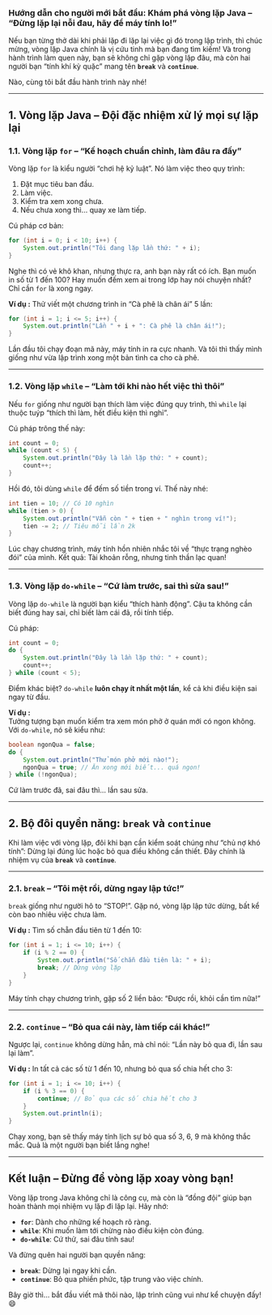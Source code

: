 ### **Hướng dẫn cho người mới bắt đầu: Khám phá vòng lặp Java – “Đừng lặp lại nỗi đau, hãy để máy tính lo!”**

Nếu bạn từng thở dài khi phải lặp đi lặp lại việc gì đó trong lập trình, thì chúc mừng, vòng lặp Java chính là vị cứu tinh mà bạn đang tìm kiếm! Và trong hành trình làm quen này, bạn sẽ không chỉ gặp vòng lặp đâu, mà còn hai người bạn “tính khí kỳ quặc” mang tên **`break`** và **`continue`**.

Nào, cùng tôi bắt đầu hành trình này nhé!

---

## **1. Vòng lặp Java – Đội đặc nhiệm xử lý mọi sự lặp lại**

### **1.1. Vòng lặp `for` – “Kế hoạch chuẩn chỉnh, làm đâu ra đấy”**
Vòng lặp `for` là kiểu người “chơi hệ kỷ luật”. Nó làm việc theo quy trình:
1. Đặt mục tiêu ban đầu.
2. Làm việc.
3. Kiểm tra xem xong chưa.
4. Nếu chưa xong thì… quay xe làm tiếp.

Cú pháp cơ bản:
```java
for (int i = 0; i < 10; i++) {
    System.out.println("Tôi đang lặp lần thứ: " + i);
}
```
Nghe thì có vẻ khô khan, nhưng thực ra, anh bạn này rất có ích. Bạn muốn in số từ 1 đến 100? Hay muốn đếm xem ai trong lớp hay nói chuyện nhất? Chỉ cần `for` là xong ngay.

**Ví dụ :** Thử viết một chương trình in “Cà phê là chân ái” 5 lần:
```java
for (int i = 1; i <= 5; i++) {
    System.out.println("Lần " + i + ": Cà phê là chân ái!");
}
```
Lần đầu tôi chạy đoạn mã này, máy tính in ra cực nhanh. Và tôi thì thấy mình giống như vừa lập trình xong một bản tình ca cho cà phê.

---

### **1.2. Vòng lặp `while` – “Làm tới khi nào hết việc thì thôi”**
Nếu `for` giống như người bạn thích làm việc đúng quy trình, thì `while` lại thuộc tuýp “thích thì làm, hết điều kiện thì nghỉ”.

Cú pháp trông thế này:
```java
int count = 0;
while (count < 5) {
    System.out.println("Đây là lần lặp thứ: " + count);
    count++;
}
```
Hồi đó, tôi dùng `while` để đếm số tiền trong ví. Thế này nhé:
```java
int tien = 10; // Có 10 nghìn
while (tien > 0) {
    System.out.println("Vẫn còn " + tien + " nghìn trong ví!");
    tien -= 2; // Tiêu mỗi lần 2k
}
```
Lúc chạy chương trình, máy tính hồn nhiên nhắc tôi về “thực trạng nghèo đói” của mình. Kết quả: Tài khoản rỗng, nhưng tinh thần lạc quan!

---

### **1.3. Vòng lặp `do-while` – “Cứ làm trước, sai thì sửa sau!”**
Vòng lặp `do-while` là người bạn kiểu “thích hành động”. Cậu ta không cần biết đúng hay sai, chỉ biết làm cái đã, rồi tính tiếp.

Cú pháp:
```java
int count = 0;
do {
    System.out.println("Đây là lần lặp thứ: " + count);
    count++;
} while (count < 5);
```
Điểm khác biệt? `do-while` **luôn chạy ít nhất một lần**, kể cả khi điều kiện sai ngay từ đầu.

**Ví dụ :**  
Tưởng tượng bạn muốn kiểm tra xem món phở ở quán mới có ngon không. Với `do-while`, nó sẽ kiểu như:
```java
boolean ngonQua = false;
do {
    System.out.println("Thử món phở mới nào!");
    ngonQua = true; // Ăn xong mới biết... quá ngon!
} while (!ngonQua);
```
Cứ làm trước đã, sai đâu thì… lần sau sửa.

---

## **2. Bộ đôi quyền năng: `break` và `continue`**

Khi làm việc với vòng lặp, đôi khi bạn cần kiểm soát chúng như “chủ nợ khó tính”: Dừng lại đúng lúc hoặc bỏ qua điều không cần thiết. Đây chính là nhiệm vụ của **`break`** và **`continue`**.

---

### **2.1. `break` – “Tôi mệt rồi, dừng ngay lập tức!”**
`break` giống như người hô to “STOP!”. Gặp nó, vòng lặp lập tức dừng, bất kể còn bao nhiêu việc chưa làm.

**Ví dụ :** Tìm số chẵn đầu tiên từ 1 đến 10:
```java
for (int i = 1; i <= 10; i++) {
    if (i % 2 == 0) {
        System.out.println("Số chẵn đầu tiên là: " + i);
        break; // Dừng vòng lặp
    }
}
```
Máy tính chạy chương trình, gặp số 2 liền bảo: “Được rồi, khỏi cần tìm nữa!”

---

### **2.2. `continue` – “Bỏ qua cái này, làm tiếp cái khác!”**
Ngược lại, `continue` không dừng hẳn, mà chỉ nói: “Lần này bỏ qua đi, lần sau lại làm”.

**Ví dụ :** In tất cả các số từ 1 đến 10, nhưng bỏ qua số chia hết cho 3:
```java
for (int i = 1; i <= 10; i++) {
    if (i % 3 == 0) {
        continue; // Bỏ qua các số chia hết cho 3
    }
    System.out.println(i);
}
```
Chạy xong, bạn sẽ thấy máy tính lịch sự bỏ qua số 3, 6, 9 mà không thắc mắc. Quả là một người bạn biết lắng nghe!

---

## **Kết luận – Đừng để vòng lặp xoay vòng bạn!**

Vòng lặp trong Java không chỉ là công cụ, mà còn là “đồng đội” giúp bạn hoàn thành mọi nhiệm vụ lặp đi lặp lại. Hãy nhớ:
- **`for`**: Dành cho những kế hoạch rõ ràng.
- **`while`**: Khi muốn làm tới chừng nào điều kiện còn đúng.
- **`do-while`**: Cứ thử, sai đâu tính sau!

Và đừng quên hai người bạn quyền năng:
- **`break`**: Dừng lại ngay khi cần.
- **`continue`**: Bỏ qua phiền phức, tập trung vào việc chính.

Bây giờ thì… bắt đầu viết mã thôi nào, lập trình cũng vui như kể chuyện đấy! 😄  